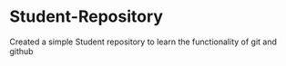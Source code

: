 # Student-Repository
Created a simple Student repository to learn the functionality of git and github
